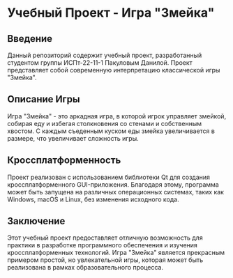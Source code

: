 # Учебный Проект - Игра "Змейка"

## Введение
Данный репозиторий содержит учебный проект, разработанный студентом группы ИСПт-22-11-1 Пакуловым Данилой. Проект представляет собой современную интерпретацию классической игры "Змейка".

## Описание Игры
Игра "Змейка" - это аркадная игра, в которой игрок управляет змейкой, собирая еду и избегая столкновения со стенами и собственным хвостом. С каждым съеденным куском еды змейка увеличивается в размере, что увеличивает сложность игры.

## Кроссплатформенность
Проект реализован с использованием библиотеки Qt для создания кроссплатформенного GUI-приложения. Благодаря этому, программа может быть запущена на различных операционных системах, таких как Windows, macOS и Linux, без изменения исходного кода.

## Заключение
Этот учебный проект предоставляет отличную возможность для практики в разработке программного обеспечения и изучения кроссплатформенных технологий. Игра "Змейка" является прекрасным примером простой, но увлекательной игры, которая может быть реализована в рамках образовательного процесса.

